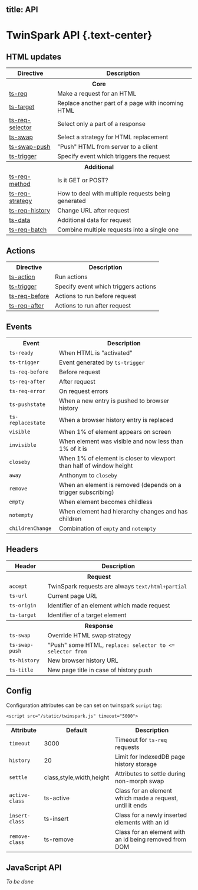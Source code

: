 title: API
----

# TwinSpark API {.text-center}

## HTML updates

<table class="table">
<tr><th>Directive</th> <th>Description</th></tr>

<tr><th colspan=2 class="text-center">Core</th></tr>

<tr><td><a href="ts-req/">ts-req</a></td>                    <td>Make a request for an HTML</td></tr>
<tr><td><a href="ts-target/">ts-target</a></td>              <td>Replace another part of a page with incoming HTML</td></tr>
<tr><td><a href="ts-req-selector/">ts-req-selector</a></td>  <td>Select only a part of a response</td></tr>
<tr><td><a href="ts-swap/">ts-swap</a></td>                  <td>Select a strategy for HTML replacement</td></tr>
<tr><td><a href="ts-swap-push/">ts-swap-push</a></td>        <td>"Push" HTML from server to a client</td></tr>
<tr><td><a href="ts-trigger/">ts-trigger</a></td>            <td>Specify event which triggers the request</td></tr>

<tr><th colspan=2 class="text-center">Additional</th></tr>

<tr><td><a href="ts-req-method/">ts-req-method</a></td>      <td>Is it GET or POST?</td></tr>
<tr><td><a href="ts-req-strategy/">ts-req-strategy</a></td>  <td>How to deal with multiple requests being generated</td></tr>
<tr><td><a href="ts-req-history/">ts-req-history</a></td>    <td>Change URL after request</td></tr>
<tr><td><a href="ts-data/">ts-data</a></td>                  <td>Additional data for request</td></tr>
<tr><td><a href="ts-req-batch/">ts-req-batch</a></td>        <td>Combine multiple requests into a single one</td></tr>

</table>

## Actions

<table class="table">
<tr><th>Directive</th> <th>Description</th></tr>

<tr><td><a href="ts-action/">ts-action</a></td>         <td>Run actions</td></tr>
<tr><td><a href="ts-trigger/">ts-trigger</a></td>       <td>Specify event which triggers actions</td></tr>
<tr><td><a href="ts-req-before/">ts-req-before</a></td> <td>Actions to run before request</td></tr>
<tr><td><a href="ts-req-after/">ts-req-after</a></td>   <td>Actions to run after request</td></tr>

</table>


## Events

<table class="table">
<tr><th>Event</th> <th>Description</th></tr>

<tr><td><code>ts-ready</code></td>        <td>When HTML is "activated"</td></tr>
<tr><td><code>ts-trigger</code></td>      <td>Event generated by <code>ts-trigger</code></td></tr>
<tr><td><code>ts-req-before</code></td>   <td>Before request</td></tr>
<tr><td><code>ts-req-after</code></td>    <td>After request</td></tr>
<tr><td><code>ts-req-error</code></td>    <td>On request errors</td></tr>
<tr><td><code>ts-pushstate</code></td>    <td>When a new entry is pushed to browser history</td></tr>
<tr><td><code>ts-replacestate</code></td> <td>When a browser history entry is replaced</td></tr>
<tr><td><code>visible</code></td>         <td>When 1% of element appears on screen</td></tr>
<tr><td><code>invisible</code></td>       <td>When element was visible and now less than 1% of it is</td></tr>
<tr><td><code>closeby</code></td>         <td>When 1% of element is closer to viewport than half of window height</td></tr>
<tr><td><code>away</code></td>            <td>Anthonym to <code>closeby</code></td></tr>
<tr><td><code>remove</code></td>          <td>When an element is removed (depends on a trigger subscribing)</td></tr>
<tr><td><code>empty</code></td>           <td>When element becomes childless</td></tr>
<tr><td><code>notempty</code></td>        <td>When element had hierarchy changes and has children</td></tr>
<tr><td><code>childrenChange</code></td>  <td>Combination of <code>empty</code> and <code>notempty</code></td></tr>

</table>


## Headers

<table class="table">
<tr><th>Header</th> <th>Description</th></tr>

<tr><th colspan=2 class="text-center">Request</th></tr>

<tr><td><code>accept</code></td> <td>TwinSpark requests are always <code>text/html+partial</code></td></tr>
<tr><td><code>ts-url</code></td> <td>Current page URL</td></tr>
<tr><td><code>ts-origin</code></td> <td>Identifier of an element which made request</td></tr>
<tr><td><code>ts-target</code></td> <td>Identifier of a target element</td></tr>

<tr><th colspan=2 class="text-center">Response</th></tr>
<tr><td><code>ts-swap</code></td>      <td>Override HTML swap strategy</td></tr>
<tr><td><code>ts-swap-push</code></td> <td>"Push" some HTML, <code>replace: selector to <= selector from</code></td></tr>
<tr><td><code>ts-history</code></td>   <td>New browser history URL</td></tr>
<tr><td><code>ts-title</code></td>     <td>New page title in case of history push</td></tr>

</table>


## Config

Configuration attributes can be can set on twinspark <code>script</code> tag:

```
<script src="/static/twinspark.js" timeout="5000">
```

<table class="table">
<tr><th>Attribute</th> <th>Default</th> <th>Description</th></tr>

<tr><td><code>timeout</code></td>      <td>3000</td>      <td>Timeout for <code>ts-req</code> requests</td></tr>
<tr><td><code>history</code></td>      <td>20</td>        <td>Limit for IndexedDB page history storage</td></tr>
<tr><td><code>settle</code></td>       <td>class,style,width,height</td>   <td>Attributes to settle during non-morph swap</td></tr>
<tr><td><code>active-class</code></td> <td>ts-active</td> <td>Class for an element which made a request, until it ends</td></tr>
<tr><td><code>insert-class</code></td> <td>ts-insert</td> <td>Class for a newly inserted elements with an id</td></tr>
<tr><td><code>remove-class</code></td> <td>ts-remove</td> <td>Class for an element with an id being removed from DOM</td></tr>

</table>


## JavaScript API

<i>To be done</i>
